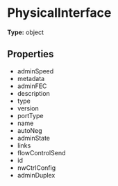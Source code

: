 # PhysicalInterface


**Type:** object

## Properties
* adminSpeed
* metadata
* adminFEC
* description
* type
* version
* portType
* name
* autoNeg
* adminState
* links
* flowControlSend
* id
* nwCtrlConfig
* adminDuplex
